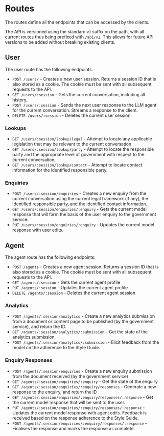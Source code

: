 # Routes

The routes define all the endpoints that can be accessed by the clients.

The API is versioned using the standard `v1` suffix on the path, with all current routes thus being prefixed with `/api/v1`. This allows for future API versions to be added without breaking existing clients.

## User

The user route has the following endpoints:

- `POST /users/` - Creates a new user session. Returns a session ID that is also stored as a cookie. The cookie must be sent with all subsequent requests to the API.
- `GET /users/:session` - Gets the current conversation, including all history.
- `POST /users/:session` - Sends the next user response to the LLM agent for the current conversation. Streams a response to the client.
- `DELETE /users/:session` - Deletes the current user session.

### Lookups

- `GET /users/:session/lookup/legal` - Attempt to locate any applicable legislation that may be relevant to the current conversation.
- `GET /users/:session/lookup/party` - Attempt to locate the responsible party and the appropriate level of government with respect to the current conversation,
- `GET /users/:session/lookup/contact` - Attempt to locate contact information for the identified responsible party.

### Enquiries

- `POST /users/:session/enquiries` - Creates a new enquiry from the current conversation using the current legal framework (if any), the identified responsible party, and the identified contact information.
- `GET /users/:session/enquiries/:enquiry` - Gets the current model response that will form the basis of the user enquiry to the government service.
- `PUT /users/:session/enquiries/:enquiry` - Updates the current model response with user edits.

## Agent

The agent route has the following endpoints:

- `POST /agents` - Creates a new agent session. Returns a session ID that is also stored as a cookie. The cookie must be sent with all subsequent requests to the API.
- `GET /agents/:session` - Gets the current agent profile
- `PUT /agents/:session` - Updates the current agent profile
- `DELETE /agents/:session` - Deletes the current agent session.

### Analytics

- `POST /agents/:session/analytics` - Create a new analytics submission from a document or content page to be published (by the government service), and return the ID.
- `GET /agents/:session/analytics/:submission` - Get the state of the analytics submission.
- `POST /agents/:session/analytics/:submission` - Elicit feedback from the model on the adherence to the Style Guide.

### Enquiry Responses

- `POST /agents/:session/enquiries` - Create a new enquiry submission from the document received (by the government service)
- `GET /agents/:session/enquiries/:enquiry` - Get the state of the enquiry
- `GET /agents/:session/enquiries/:enquiry/responses` - Generate a new response to the enquiry, and return the ID
- `GET /agents/:session/enquiries/:enquiry/responses/:response` - Get the current model response that will be sent to the user.
- `PUT /agents/:session/enquiries/:enquiry/responses/:response` - Updates the current model response with agent edits. Feedback is received based on the response adherence to the Style Guide.
- `POST /agents/:session/enquiries/:enquiry/responses/:response` - Finalises the response and marks the response as complete.
